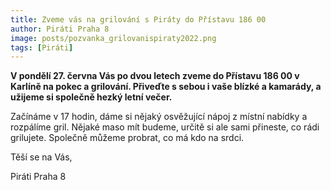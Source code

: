 ```yaml
---
title: Zveme vás na grilování s Piráty do Přístavu 186 00
author: Piráti Praha 8
image: posts/pozvanka_grilovanispiraty2022.png
tags: [Piráti]
---
```


**V pondělí 27. června Vás po dvou letech zveme do Přístavu 186 00 v Karlíně na pokec a grilování. Přiveďte s sebou i vaše blízké a kamarády, a užijeme si společně hezký letní večer.**

Začínáme v 17 hodin, dáme si nějaký osvěžující nápoj z místní nabídky a rozpálíme gril. Nějaké maso mít budeme, určitě si ale sami přineste, co rádi grilujete. Společně můžeme probrat, co má kdo na srdci.

Těší se na Vás,

Piráti Praha 8
